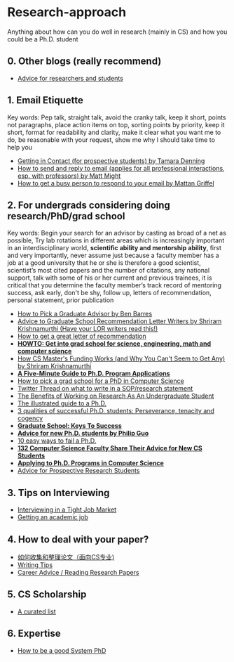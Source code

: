 # Research-approach
Anything about how can you do well in research (mainly in CS) and how you could be a Ph.D. student

## 0. Other blogs (really recommend)
- [Advice for researchers and students](https://homes.cs.washington.edu/~mernst/advice/)

## 1. Email Etiquette
Key words: Pep talk, straight talk, avoid the cranky talk, keep it short, points not paragraphs, place action items on top, sorting points by priority, keep it short, format for readability and clarity, make it clear what you want me to do, be reasonable with your request, show me why I should take time to help you
- [Getting in Contact (for prospective students) by Tamara Denning](https://ymmv.tamaradenning.net/blog/2019/08/28/establishing-contact-with-faculty.html)
- [How to send and reply to email (applies for all professional interactions, esp. with professors) by Matt Might](http://matt.might.net/articles/how-to-email/)  
- [How to get a busy person to respond to your email by Mattan Griffel](https://byrslf.co/how-to-get-a-busy-person-to-respond-to-your-email-52e5d4d69671)
  
## 2. For undergrads considering doing research/PhD/grad school
Key words: Begin your search for an advisor by casting as broad of a net as possible, Try lab rotations in different areas which is increasingly important in an interdisciplinary world,  **scientific ability and mentorship ability**, first and very importantly, never assume just because a faculty member has a job at a good university that he or she is therefore a good scientist, scientist’s most cited papers and the number of citations, any national support, talk with some of his or her current and previous trainees, it is critical that you determine the faculty member’s track record of mentoring success, ask early, don't be shy, follow up, letters of recommendation, personal statement, prior publication
- [How to Pick a Graduate Advisor by Ben Barres](https://www.cell.com/neuron/fulltext/S0896-6273(13)00907-0)
- [Advice to Graduate School Recommendation Letter Writers by Shriram Krishnamurthi (Have your LOR writers read this!)](http://cs.brown.edu/~sk/Memos/Grad-School-Recos/)
- [How to get a great letter of recommendation](http://matt.might.net/articles/how-to-recommendation-letter/)
- [**HOWTO: Get into grad school for science, engineering, math and computer science**](http://matt.might.net/articles/how-to-apply-and-get-in-to-graduate-school-in-science-mathematics-engineering-or-computer-science/)
- [How CS Master's Funding Works (and Why You Can't Seem to Get Any) by Shriram Krishnamurthi](http://cs.brown.edu/~sk/Memos/Funding-CS-Grad-School/)
- [**A Five-Minute Guide to Ph.D. Program Applications**](https://pg.ucsd.edu/PhD-application-tips.htm)
- [How to pick a grad school for a PhD in Computer Science](https://medium.com/@vijayc/how-to-pick-a-grad-school-for-a-phd-in-computer-science-a5ce7dceb246)
- [Twitter Thread on what to write in a SOP/research statement](https://threadreaderapp.com/thread/933388419589459969.html)
- [The Benefits of Working on Research As An Undergraduate Student](https://cacm.acm.org/blogs/blog-cacm/173645-the-benefits-of-working-on-research-as-an-undergraduate-student/fulltext)
- [The illustrated guide to a Ph.D.](http://matt.might.net/articles/phd-school-in-pictures/)
- [3 qualities of successful Ph.D. students: Perseverance, tenacity and cogency](http://matt.might.net/articles/successful-phd-students/)
- [**Graduate School: Keys To Success**](https://www.youtube.com/watch?v=fqPSnjewkuA&feature=youtu.be)
- [**Advice for new Ph.D. students by Philip Guo**](https://pg.ucsd.edu/early-stage-PhD-advice.htm)
- [10 easy ways to fail a Ph.D.](http://matt.might.net/articles/ways-to-fail-a-phd/)
- [**132 Computer Science Faculty Share Their Advice for New CS Students**](https://www.databasestar.com/cs-student-advice/)
- [**Applying to Ph.D. Programs in Computer Science**](http://www.cs.cmu.edu/~harchol/gradschooltalk.pdf)
- [Advice for Prospective Research Students](https://www.cs.virginia.edu/~evans/advice/prospective.html)

## 3. Tips on Interviewing
- [Interviewing in a Tight Job Market](https://www.cis.upenn.edu/~zives/research/job-article.pdf)
- [Getting an academic job](https://homes.cs.washington.edu/~mernst/advice/academic-job.html)

## 4. How to deal with your paper?
- [如何收集和整理论文（面向CS专业)](https://ying-zhang.github.io/misc/2016/we-love-paper/)
- [Writing Tips](http://schwert.ssb.rochester.edu/aec510/phd_paper_writing.pdf)
- [Career Advice / Reading Research Papers](https://www.youtube.com/watch?v=733m6qBH-jI&list=PLoROMvodv4rOABXSygHTsbvUz4G_YQhOb&index=8)

## 5. CS Scholarship
- [A curated list](https://github.com/chinasaokolo/csGraduateFellowships)

## 6. Expertise
- [How to be a good System PhD](https://www.cl.cam.ac.uk/research/srg/netos/eurosys11dw/keynote/StevenHand.pdf)
